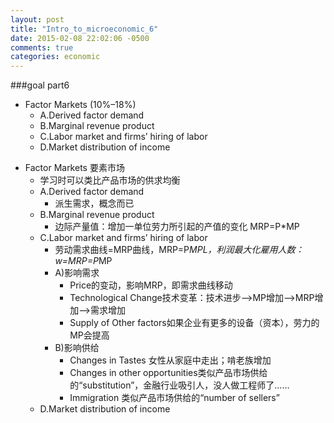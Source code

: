```yaml
---
layout: post
title: "Intro_to_microeconomic_6"
date: 2015-02-08 22:02:06 -0500
comments: true
categories: economic
---
```


###goal part6
- Factor Markets (10%–18%)
	- A.Derived factor demand
	- B.Marginal revenue product
	- C.Labor market and firms’ hiring of labor 
	- D.Market distribution of income
<!--more-->

- Factor Markets  要素市场
	- 学习时可以类比产品市场的供求均衡
	- A.Derived factor demand
		- 派生需求，概念而已
	- B.Marginal revenue product
		- 边际产量值：增加一单位劳力所引起的产值的变化 MRP=P*MP
	- C.Labor market and firms’ hiring of labor 
		- 劳动需求曲线=MRP曲线，MRP=P*MPL，利润最大化雇用人数：w=MRP=P*MP
		- A)影响需求
			- Price的变动，影响MRP，即需求曲线移动
			- Technological Change技术变革：技术进步—>MP增加——>MRP增加——>需求增加
			- Supply of Other factors如果企业有更多的设备（资本），劳力的MP会提高
		- B)影响供给
			- Changes in Tastes 女性从家庭中走出；啃老族增加
			- Changes in other opportunities类似产品市场供给的“substitution”，金融行业吸引人，没人做工程师了……
			- Immigration 类似产品市场供给的“number of sellers”
	- D.Market distribution of income